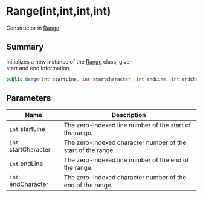 # Range(int,int,int,int)

Constructor in [Range](yarn.compiler.range.md)

## Summary

Initializes a new instance of the [Range](yarn.compiler.range.md) class, given\
start and end information.

```csharp
public Range(int startLine, int startCharacter, int endLine, int endCharacter)
```

## Parameters

| Name                 | Description                                                  |
| -------------------- | ------------------------------------------------------------ |
| `int` startLine      | The zero-indexed line number of the start of the range.      |
| `int` startCharacter | The zero-indexed character number of the start of the range. |
| `int` endLine        | The zero-indexed line number of the end of the range.        |
| `int` endCharacter   | The zero-indexed character number of the end of the range.   |
